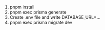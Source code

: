 1. pnpm install
2. pnpm exec prisma generate
3. Create .env file and write DATABASE_URL=...
4. pnpm exec prisma migrate dev
